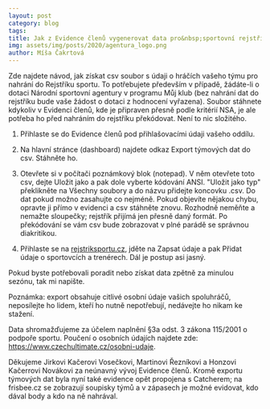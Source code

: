```yaml
---
layout: post
category: blog
tags:
title: Jak z Evidence členů vygenerovat data pro&nbsp;sportovní rejstřík
img: assets/img/posts/2020/agentura_logo.png
author: Míša Čakrtová
---
```


Zde najdete návod, jak získat csv soubor s údaji o hráčích vašeho týmu pro nahrání do Rejstříku sportu. To potřebujete především v případě, žádáte-li o dotaci Národní sportovní agentury v programu Můj klub (bez nahrání dat do rejstříku bude vaše žádost o dotaci z hodnocení vyřazena). Soubor stáhnete kdykoliv v Evidenci členů, kde je připraven přesně podle kritérií NSA, je ale potřeba ho před nahráním do rejstříku překódovat. Není to nic složitého.

1. Přihlaste se do Evidence členů pod přihlašovacími údaji vašeho oddílu.

2. Na hlavní stránce (dashboard) najdete odkaz Export týmových dat do csv. Stáhněte ho.

3. Otevřete si v počítači poznámkový blok (notepad). V něm otevřete toto csv, dejte Uložit jako a pak dole vyberte kódování ANSI. "Uložit jako typ" překlikněte na Všechny soubory a do názvu přidejte koncovku .csv. Do dat pokud možno zasahujte co nejméně. Pokud objevíte nějakou chybu, opravte ji přímo v evidenci a csv stáhněte znovu. Rozhodně neměňte a nemažte sloupečky; rejstřík přijímá jen přesně daný formát. Po překódování se vám csv bude zobrazovat v plné parádě se správnou diakritikou.

4. Přihlaste se na [rejstriksportu.cz](https://rejstriksportu.cz), jděte na Zapsat údaje a pak Přidat údaje o sportovcích a trenérech. Dál je postup asi jasný.


Pokud byste potřebovali poradit nebo získat data zpětně za minulou sezónu, tak mi napište.

Poznámka: export obsahuje citlivé osobní údaje vašich spoluhráčů, neposílejte ho lidem, kteří ho nutně nepotřebují, nedávejte ho nikam ke stažení.

Data shromažďujeme za účelem naplnění §3a odst. 3 zákona 115/2001 o podpoře sportu. Poučení o osobních údajích najdete zde: https://www.czechultimate.cz/osobni-udaje.


Děkujeme Jirkovi Kačerovi Vosečkovi, Martinovi Řezníkovi a Honzovi Kačerrovi Novákovi za neúnavný vývoj Evidence členů. Kromě exportu týmových dat byla nyní také evidence opět propojena s Catcherem; na frisbee.cz se zobrazují soupisky týmů a v zápasech je možné evidovat, kdo dával body a kdo na ně nahrával.
